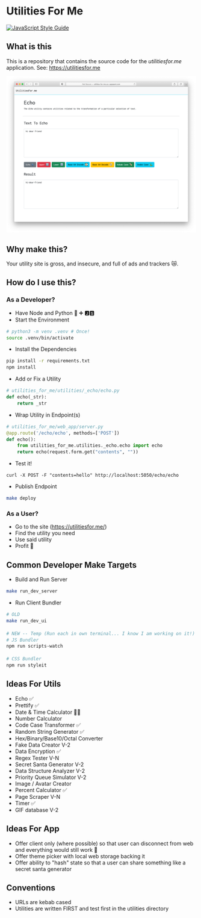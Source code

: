 # Utilities For Me

[![JavaScript Style Guide](https://img.shields.io/badge/code_style-standard-brightgreen.svg)](https://standardjs.com)


## What is this

This is a repository that contains the source code for the _utilitiesfor.me_ application. See: https://utilitiesfor.me

![demo](meta/demo.png)


## Why make this?

Your utility site is gross, and insecure, and full of ads and trackers 😿.

## How do I use this?

### As a Developer?

- Have Node and Python 🐍 ➕ 🅹🆂
- Start the Environment

```sh
# python3 -m venv .venv # Once!
source .venv/bin/activate
```

- Install the Dependencies

```sh
pip install -r requirements.txt
npm install 
```

- Add or Fix a Utility

```python
# utilities_for_me/utilities/_echo/echo.py
def echo(_str):
    return _str
```

- Wrap Utility in Endpoint(s)

```python
# utilities_for_me/web_app/server.py
@app.route('/echo/echo', methods=['POST'])
def echo():
    from utilities_for_me.utilities._echo.echo import echo
    return echo(request.form.get("contents", ""))
```

- Test it!

```
curl -X POST -F "contents=hello" http://localhost:5050/echo/echo
```

- Publish Endpoint

```sh
make deploy
```

### As a User?

- Go to the site (https://utilitiesfor.me/)
- Find the utility you need
- Use said utility 
- Profit 🤑

## Common Developer Make Targets

- Build and Run Server

```sh
make run_dev_server
```

- Run Client Bundler 

```sh
# OLD
make run_dev_ui

# NEW -- Temp (Run each in own terminal... I know I am working on it!)
# JS Bundler
npm run scripts-watch

# CSS Bundler
npm run styleit
```

## Ideas For Utils

- Echo ✅
- Prettify ✅
- Date & Time Calculator 🧗‍♂️
- Number Calculator
- Code Case Transformer ✅
- Random String Generator ✅
- Hex/Binary/Base10/Octal Converter
- Fake Data Creator V-2
- Data Encryption ✅
- Regex Tester V-N
- Secret Santa Generator V-2
- Data Structure Analyzer V-2
- Priority Queue Simulator V-2
- Image / Avatar Creator
- Percent Calculator ✅
- Page Scraper V-N
- Timer ✅
- GIF database V-2

## Ideas For App 

- Offer client only (where possible) so that user can disconnect from web and everything would still work 🔮
- Offer theme picker with local web storage backing it 
- Offer ability to "hash" state so that a user can share something like a secret santa generator

## Conventions

- URLs are kebab cased
- Utilities are written FIRST and test first in the utilities directory
